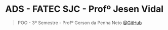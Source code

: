 # ADS - FATEC SJC - Profº Jesen Vidal
> POO - 3º Semestre - Profº Gerson da Penha Neto <a href="">@GitHub</a>
